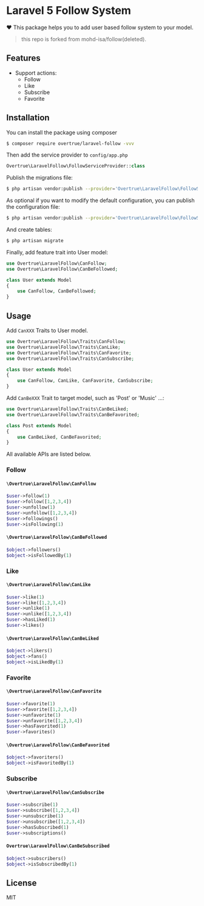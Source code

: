 # Laravel 5 Follow System

:heart: This package helps you to add user based follow system to your model.

> this repo is forked from mohd-isa/follow(deleted).

## Features

- Support actions:
    - Follow
    - Like
    - Subscribe
    - Favorite

## Installation

You can install the package using composer

```sh
$ composer require overtrue/laravel-follow -vvv
```

Then add the service provider to `config/app.php`

```php
Overtrue\LaravelFollow\FollowServiceProvider::class
```

Publish the migrations file:

```sh
$ php artisan vendor:publish --provider='Overtrue\LaravelFollow\FollowServiceProvider' --tag="migrations"
```

As optional if you want to modify the default configuration, you can publish the configuration file:
 
```sh
$ php artisan vendor:publish --provider='Overtrue\LaravelFollow\FollowServiceProvider' --tag="config"
```

And create tables:

```php
$ php artisan migrate
```

Finally, add feature trait into User model:

```php
use Overtrue\LaravelFollow\CanFollow;
use Overtrue\LaravelFollow\CanBeFollowed;

class User extends Model
{
    use CanFollow, CanBeFollowed;
}
```

## Usage

Add `CanXXX` Traits to User model.

```php
use Overtrue\LaravelFollow\Traits\CanFollow;
use Overtrue\LaravelFollow\Traits\CanLike;
use Overtrue\LaravelFollow\Traits\CanFavorite;
use Overtrue\LaravelFollow\Traits\CanSubscribe;

class User extends Model
{
    use CanFollow, CanLike, CanFavorite, CanSubscribe;
}
```

Add `CanBeXXX` Trait to target model, such as 'Post' or 'Music' ...:

```php
use Overtrue\LaravelFollow\Traits\CanBeLiked;
use Overtrue\LaravelFollow\Traits\CanBeFavorited;

class Post extends Model
{
    use CanBeLiked, CanBeFavorited;
}
```

All available APIs are listed below.

### Follow

#### `\Overtrue\LaravelFollow\CanFollow`

```php
$user->follow(1)
$user->follow([1,2,3,4])
$user->unfollow(1)
$user->unfollow([1,2,3,4])
$user->followings()
$user->isFollowing(1)
```

#### `\Overtrue\LaravelFollow\CanBeFollowed`

```php
$object->followers()
$object->isFollowedBy(1)
```

### Like

#### `\Overtrue\LaravelFollow\CanLike`

```php
$user->like(1)
$user->like([1,2,3,4])
$user->unlike(1)
$user->unlike([1,2,3,4])
$user->hasLiked(1)
$user->likes()
```

#### `\Overtrue\LaravelFollow\CanBeLiked`

```php
$object->likers()
$object->fans()
$object->isLikedBy(1)
```

### Favorite

#### `\Overtrue\LaravelFollow\CanFavorite`

```php
$user->favorite(1)
$user->favorite([1,2,3,4])
$user->unfavorite(1)
$user->unfavorite([1,2,3,4])
$user->hasFavorited(1)
$user->favorites()
```

#### `\Overtrue\LaravelFollow\CanBeFavorited`

```php
$object->favoriters()
$object->isFavoritedBy(1)
```

### Subscribe

#### `\Overtrue\LaravelFollow\CanSubscribe`

```php
$user->subscribe(1)
$user->subscribe([1,2,3,4])
$user->unsubscribe(1)
$user->unsubscribe([1,2,3,4])
$user->hasSubscribed(1)
$user->subscriptions()
```

#### `Overtrue\LaravelFollow\CanBeSubscribed`

```php
$object->subscribers()
$object->isSubscribedBy(1)
```

## License

MIT

